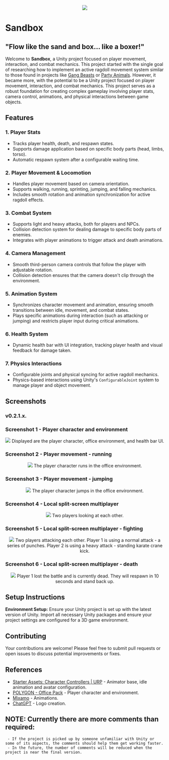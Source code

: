 <p align="center">
     <img src="./Assets/Icon/Icon_small.png">
</p>

#      Sandbox
## "Flow like the sand and box... like a boxer!"

Welcome to **Sandbox**, a Unity project focused on player movement, interaction, and combat mechanics. 
This project started with the single goal of researching how to implement an active ragdoll movement system similar to those found in projects like [Gang Beasts](https://store.steampowered.com/app/285900/Gang_Beasts/) or [Party Animals](https://store.steampowered.com/app/1260320/Party_Animals/).
However, it became more, with the potential to be a Unity project focused on player movement, interaction, and combat mechanics. This project serves as a robust foundation for creating complex gameplay involving player stats, camera control, animations, and physical interactions between game objects.

## Features
### 1. **Player Stats**
   - Tracks player health, death, and respawn states.
   - Supports damage application based on specific body parts (head, limbs, torso).
   - Automatic respawn system after a configurable waiting time.
### 2. **Player Movement & Locomotion**
   - Handles player movement based on camera orientation.
   - Supports walking, running, sprinting, jumping, and falling mechanics.
   - Includes smooth rotation and animation synchronization for active ragdoll effects.
### 3. **Combat System**
   - Supports light and heavy attacks, both for players and NPCs.
   - Collision detection system for dealing damage to specific body parts of enemies.
   - Integrates with player animations to trigger attack and death animations.
### 4. **Camera Management**
   - Smooth third-person camera controls that follow the player with adjustable rotation.
   - Collision detection ensures that the camera doesn't clip through the environment.
### 5. **Animation System**
   - Synchronizes character movement and animation, ensuring smooth transitions between idle, movement, and combat states.
   - Plays specific animations during interaction (such as attacking or jumping) and restricts player input during critical animations.
### 6. **Health System**
   - Dynamic health bar with UI integration, tracking player health and visual feedback for damage taken.
### 7. **Physics Interactions**
   - Configurable joints and physical syncing for active ragdoll mechanics.
   - Physics-based interactions using Unity's `ConfigurableJoint` system to manage player and object movement.

## Screenshots
### v0.2.1.x.
### Screenshot 1 - Player character and environment
<p align="center">
     <img src="./Assets/Screenshots/v0.2_/Screen1.PNG">
     Displayed are the player character, office environment, and health bar UI.
</p>

### Screenshot 2 - Player movement - running
<p align="center">
     <img src="./Assets/Screenshots/v0.2_/Screen2.PNG">
     The player character runs in the office environment.
</p>

### Screenshot 3 - Player movement - jumping
<p align="center">
     <img src="./Assets/Screenshots/v0.2_/Screen3.PNG">
     The player character jumps in the office environment.
</p>

### Screenshot 4 - Local split-screen multiplayer
<p align="center">
     <img src="./Assets/Screenshots/v0.2_/Screen4.PNG">
     Two players looking at each other.
</p>

### Screenshot 5 - Local split-screen multiplayer - fighting
<p align="center">
     <img src="./Assets/Screenshots/v0.2_/Screen5.PNG">
     Two players attacking each other. Player 1 is using a normal attack - a series of punches. Player 2 is using a heavy attack - standing karate crane kick.
</p>

### Screenshot 6 - Local split-screen multiplayer - death
<p align="center">
     <img src="./Assets/Screenshots/v0.2_/Screen6.PNG">
     Player 1 lost the battle and is currently dead. They will respawn in 10 seconds and stand back up.
</p>

## Setup Instructions
**Environment Setup:** Ensure your Unity project is set up with the latest version of Unity. Import all necessary Unity packages and ensure your project settings are configured for a 3D game environment.

## Contributing
Your contributions are welcome! Please feel free to submit pull requests or open issues to discuss potential improvements or fixes.

## References
  - [Starter Assets: Character Controllers | URP](https://assetstore.unity.com/packages/essentials/starter-assets-character-controllers-urp-267961?srsltid=AfmBOorIRbQxpIgeugMWwn579AOXt710GpmXXMskVYN0r4gZCVaKG75M) - Animator base, idle animation and avatar configuration.
  - [POLYGON - Office Pack](https://syntystore.com/products/polygon-office-pack?srsltid=AfmBOop6Qzh26eVqE9uMoD0jaZ-oTSOHeVxC49F_zJaSzAXP3zjr2Hf0) - Player character and environment.
  - [Mixamo](https://www.mixamo.com/#/) - Animations.
  - [ChatGPT](https://openai.com/index/chatgpt/) - Logo creation.

## NOTE: Currently there are more comments than required:
     - If the project is picked up by someone unfamiliar with Unity or some of its aspects, the comments should help them get working faster. 
     - In the future, the number of comments will be reduced when the project is near the final version.
